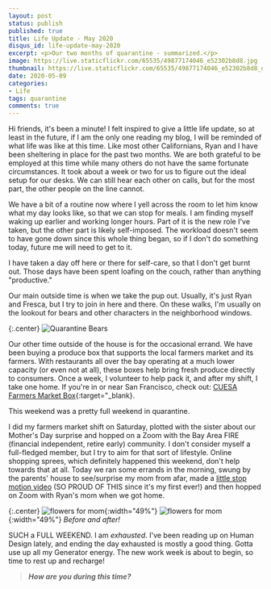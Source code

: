 ```yaml
---
layout: post
status: publish
published: true
title: Life Update - May 2020
disqus_id: life-update-may-2020
excerpt: <p>Our two months of quarantine - summarized.</p>
image: https://live.staticflickr.com/65535/49877174046_e52302b8d8.jpg
thumbnail: https://live.staticflickr.com/65535/49877174046_e52302b8d8_q.jpg
date: 2020-05-09
categories:
- Life
tags: quarantine
comments: true
---
```

Hi friends, it's been a minute! I felt inspired to give a little life update, so at least in the future, if I am the only one reading my blog, I will be reminded of what life was like at this time. Like most other Californians, Ryan and I have been sheltering in place for the past two months. We are both grateful to be employed at this time while many others do not have the same fortunate circumstances. It took about a week or two for us to figure out the ideal setup for our desks. We can still hear each other on calls, but for the most part, the other people on the line cannot. 

We have a bit of a routine now where I yell across the room to let him know what my day looks like, so that we can stop for meals. I am finding myself waking up earlier and working longer hours. Part of it is the new role I've taken, but the other part is likely self-imposed. The workload doesn't seem to have gone down since this whole thing began, so if I don't do something today, future me will need to get to it. 

I have taken a day off here or there for self-care, so that I don't get burnt out. Those days have been spent loafing on the couch, rather than anything "productive." 

Our main outside time is when we take the pup out. Usually, it's just Ryan and Fresca, but I try to join in here and there. On these walks, I'm usually on the lookout for bears and other characters in the neighborhood windows.

{:.center}
![Quarantine Bears](https://live.staticflickr.com/65535/49877174046_e52302b8d8_z.jpg)

Our other time outside of the house is for the occasional errand. We have been buying a produce box that supports the local farmers market and its farmers. With restaurants all over the bay operating at a much lower capacity (or even not at all), these boxes help bring fresh produce directly to consumers. Once a week, I volunteer to help pack it, and after my shift, I take one home. If you're in or near San Francisco, check out: [CUESA Farmers Market Box](https://cuesa.org/cuesabox){:target="_blank}. 

This weekend was a pretty full weekend in quarantine. 

I did my farmers market shift on Saturday, plotted with the sister about our Mother's Day surprise and hopped on a Zoom with the Bay Area FIRE (financial independent, retire early) community. I don't consider myself a full-fledged member, but I try to aim for that sort of lifestyle. Online shopping sprees, which definitely happened this weekend, don't help towards that at all. Today we ran some errands in the morning, swung by the parents' house to see/surprise my mom from afar, made a [little stop motion video](https://www.instagram.com/p/CABo_Mqhg65/?utm_source=ig_web_button_share_sheet) (SO PROUD OF THIS since it's my first ever!) and then hopped on Zoom with Ryan's mom when we got home. 

{:.center}
![flowers for mom](https://live.staticflickr.com/65535/49881192413_2d5b352ecb_z.jpg){:width="49%"} ![flowers for mom](https://live.staticflickr.com/65535/49882027392_719e02d6f4_z.jpg){:width="49%"} 
*Before and after!*

SUCH a FULL WEEKEND. I am *exhausted*. I've been reading up on Human Design lately, and ending the day exhausted is mostly a good thing. Gotta use up all my Generator energy. The new work week is about to begin, so time to rest up and recharge!

>**_How are you during this time?_**